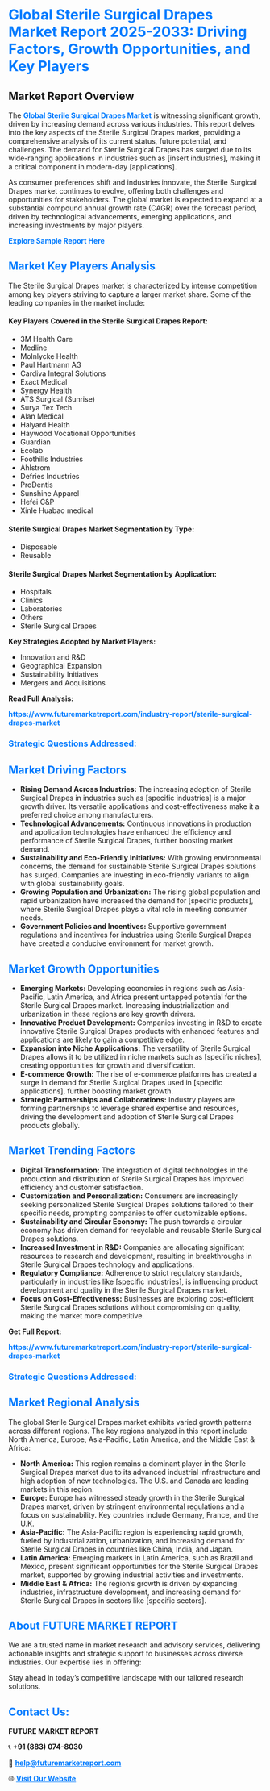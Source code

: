 <h1 style="color: #007BFF;">Global Sterile Surgical Drapes Market Report 2025-2033: Driving Factors, Growth Opportunities, and Key Players</h1>

<section id="overview">
<h2>Market Report Overview</h2>
<p>The <a href="https://www.futuremarketreport.com/industry-report/sterile-surgical-drapes-market" style="color: #007BFF; text-decoration: none;"><strong>Global Sterile Surgical Drapes Market</strong></a> is witnessing significant growth, driven by increasing demand across various industries. This report delves into the key aspects of the Sterile Surgical Drapes market, providing a comprehensive analysis of its current status, future potential, and challenges. The demand for Sterile Surgical Drapes has surged due to its wide-ranging applications in industries such as [insert industries], making it a critical component in modern-day [applications].</p>
<p>As consumer preferences shift and industries innovate, the Sterile Surgical Drapes market continues to evolve, offering both challenges and opportunities for stakeholders. The global market is expected to expand at a substantial compound annual growth rate (CAGR) over the forecast period, driven by technological advancements, emerging applications, and increasing investments by major players.</p>
</section>

<section id="overview">
<p><a href="https://www.futuremarketreport.com/request-sample/reportId=127443" style="color: #007BFF; text-decoration: none;"><strong>Explore Sample Report Here</strong></a></p>
</section>

<section id="key-players">
<h2 style="color: #007BFF;">Market Key Players Analysis</h2>
<p>The Sterile Surgical Drapes market is characterized by intense competition among key players striving to capture a larger market share. Some of the leading companies in the market include:</p>
<h4>Key Players Covered in the Sterile Surgical Drapes Report:</h4>
<ul><li>3M Health Care</li><li>Medline</li><li>Molnlycke Health</li><li>Paul Hartmann AG</li><li>Cardiva Integral Solutions</li><li>Exact Medical</li><li>Synergy Health</li><li>ATS Surgical (Sunrise)</li><li>Surya Tex Tech</li><li>Alan Medical</li><li>Halyard Health</li><li>Haywood Vocational Opportunities</li><li>Guardian</li><li>Ecolab</li><li>Foothills Industries</li><li>Ahlstrom</li><li>Defries Industries</li><li>ProDentis</li><li>Sunshine Apparel</li><li>Hefei C&amp;P</li><li>Xinle Huabao medical</li></ul>
<h4>Sterile Surgical Drapes Market Segmentation by Type:</h4>
<ul><li>Disposable</li><li>Reusable</li></ul>

<h4>Sterile Surgical Drapes Market Segmentation by Application:</h4>
<ul><li>Hospitals</li><li>Clinics</li><li>Laboratories</li><li>Others</li><li>Sterile Surgical Drapes</li></ul>
<p><strong>Key Strategies Adopted by Market Players:</strong></p>
<ul>
<li>Innovation and R&D</li>
<li>Geographical Expansion</li>
<li>Sustainability Initiatives</li>
<li>Mergers and Acquisitions</li>
</ul>
</section>

<section>
<p><strong>Read Full Analysis: </strong></p><a href="https://www.futuremarketreport.com/industry-report/sterile-surgical-drapes-market" style="color: #007BFF; text-decoration: none;"><strong>https://www.futuremarketreport.com/industry-report/sterile-surgical-drapes-market</strong></a>
<h3 style="color: #007BFF;">Strategic Questions Addressed:</h3>
</section>

<section id="driving-factors">
<h2 style="color: #007BFF;">Market Driving Factors</h2>
<ul>
<li><strong>Rising Demand Across Industries:</strong> The increasing adoption of Sterile Surgical Drapes in industries such as [specific industries] is a major growth driver. Its versatile applications and cost-effectiveness make it a preferred choice among manufacturers.</li>
<li><strong>Technological Advancements:</strong> Continuous innovations in production and application technologies have enhanced the efficiency and performance of Sterile Surgical Drapes, further boosting market demand.</li>
<li><strong>Sustainability and Eco-Friendly Initiatives:</strong> With growing environmental concerns, the demand for sustainable Sterile Surgical Drapes solutions has surged. Companies are investing in eco-friendly variants to align with global sustainability goals.</li>
<li><strong>Growing Population and Urbanization:</strong> The rising global population and rapid urbanization have increased the demand for [specific products], where Sterile Surgical Drapes plays a vital role in meeting consumer needs.</li>
<li><strong>Government Policies and Incentives:</strong> Supportive government regulations and incentives for industries using Sterile Surgical Drapes have created a conducive environment for market growth.</li>
</ul>
</section>

<section id="growth-opportunities">
<h2 style="color: #007BFF;">Market Growth Opportunities</h2>
<ul>
<li><strong>Emerging Markets:</strong> Developing economies in regions such as Asia-Pacific, Latin America, and Africa present untapped potential for the Sterile Surgical Drapes market. Increasing industrialization and urbanization in these regions are key growth drivers.</li>
<li><strong>Innovative Product Development:</strong> Companies investing in R&D to create innovative Sterile Surgical Drapes products with enhanced features and applications are likely to gain a competitive edge.</li>
<li><strong>Expansion into Niche Applications:</strong> The versatility of Sterile Surgical Drapes allows it to be utilized in niche markets such as [specific niches], creating opportunities for growth and diversification.</li>
<li><strong>E-commerce Growth:</strong> The rise of e-commerce platforms has created a surge in demand for Sterile Surgical Drapes used in [specific applications], further boosting market growth.</li>
<li><strong>Strategic Partnerships and Collaborations:</strong> Industry players are forming partnerships to leverage shared expertise and resources, driving the development and adoption of Sterile Surgical Drapes products globally.</li>
</ul>
</section>

<section id="trending-factors">
<h2 style="color: #007BFF;">Market Trending Factors</h2>
<ul>
<li><strong>Digital Transformation:</strong> The integration of digital technologies in the production and distribution of Sterile Surgical Drapes has improved efficiency and customer satisfaction.</li>
<li><strong>Customization and Personalization:</strong> Consumers are increasingly seeking personalized Sterile Surgical Drapes solutions tailored to their specific needs, prompting companies to offer customizable options.</li>
<li><strong>Sustainability and Circular Economy:</strong> The push towards a circular economy has driven demand for recyclable and reusable Sterile Surgical Drapes solutions.</li>
<li><strong>Increased Investment in R&D:</strong> Companies are allocating significant resources to research and development, resulting in breakthroughs in Sterile Surgical Drapes technology and applications.</li>
<li><strong>Regulatory Compliance:</strong> Adherence to strict regulatory standards, particularly in industries like [specific industries], is influencing product development and quality in the Sterile Surgical Drapes market.</li>
<li><strong>Focus on Cost-Effectiveness:</strong> Businesses are exploring cost-efficient Sterile Surgical Drapes solutions without compromising on quality, making the market more competitive.</li>
</ul>
</section>

<section>
<p><strong>Get Full Report: </strong></p><a href="https://www.futuremarketreport.com/industry-report/sterile-surgical-drapes-market" style="color: #007BFF; text-decoration: none;"><strong>https://www.futuremarketreport.com/industry-report/sterile-surgical-drapes-market</strong></a>
<h3 style="color: #007BFF;">Strategic Questions Addressed:</h3>
</section>


<section id="regional-analysis">
<h2 style="color: #007BFF;">Market Regional Analysis</h2>
<p>The global Sterile Surgical Drapes market exhibits varied growth patterns across different regions. The key regions analyzed in this report include North America, Europe, Asia-Pacific, Latin America, and the Middle East & Africa:</p>
<ul>
<li><strong>North America:</strong> This region remains a dominant player in the Sterile Surgical Drapes market due to its advanced industrial infrastructure and high adoption of new technologies. The U.S. and Canada are leading markets in this region.</li>
<li><strong>Europe:</strong> Europe has witnessed steady growth in the Sterile Surgical Drapes market, driven by stringent environmental regulations and a focus on sustainability. Key countries include Germany, France, and the U.K.</li>
<li><strong>Asia-Pacific:</strong> The Asia-Pacific region is experiencing rapid growth, fueled by industrialization, urbanization, and increasing demand for Sterile Surgical Drapes in countries like China, India, and Japan.</li>
<li><strong>Latin America:</strong> Emerging markets in Latin America, such as Brazil and Mexico, present significant opportunities for the Sterile Surgical Drapes market, supported by growing industrial activities and investments.</li>
<li><strong>Middle East & Africa:</strong> The region’s growth is driven by expanding industries, infrastructure development, and increasing demand for Sterile Surgical Drapes in sectors like [specific sectors].</li>
</ul>
</section>

<footer>
<h2 style="color: #007BFF;">About FUTURE MARKET REPORT</h2>
<p>We are a trusted name in market research and advisory services, delivering actionable insights and strategic support to businesses across diverse industries. Our expertise lies in offering:</p>

<p>Stay ahead in today’s competitive landscape with our tailored research solutions.</p>

<h2 style="color: #007BFF;">Contact Us:</h2>
<p><strong>FUTURE MARKET REPORT</strong></p>
<p>📞 <strong>+91 (883) 074-8030</strong></p>
<p>📧 <strong><a href="mailto:help@futuremarketreport.com" style="color: #007BFF;">help@futuremarketreport.com</a></strong></p>
<p>🌐 <strong><a href="https://www.futuremarketreport.com/" style="color: #007BFF;">Visit Our Website</a></strong></p>
</footer>